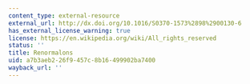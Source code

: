 ```yaml
---
content_type: external-resource
external_url: http://dx.doi.org/10.1016/S0370-1573%2898%2900130-6
has_external_license_warning: true
license: https://en.wikipedia.org/wiki/All_rights_reserved
status: ''
title: Renormalons
uid: a7b3aeb2-26f9-457c-8b16-499902ba7400
wayback_url: ''
---
```

